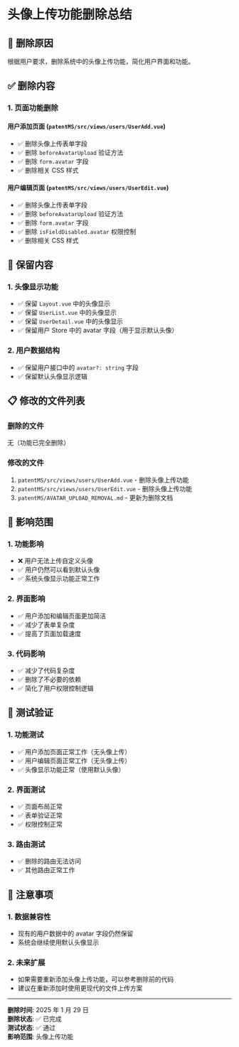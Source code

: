 # 头像上传功能删除总结

## 🎯 删除原因

根据用户要求，删除系统中的头像上传功能，简化用户界面和功能。

## ✅ 删除内容

### 1. 页面功能删除

#### 用户添加页面 (`patentMS/src/views/users/UserAdd.vue`)

- ✅ 删除头像上传表单字段
- ✅ 删除 `beforeAvatarUpload` 验证方法
- ✅ 删除 `form.avatar` 字段
- ✅ 删除相关 CSS 样式

#### 用户编辑页面 (`patentMS/src/views/users/UserEdit.vue`)

- ✅ 删除头像上传表单字段
- ✅ 删除 `beforeAvatarUpload` 验证方法
- ✅ 删除 `form.avatar` 字段
- ✅ 删除 `isFieldDisabled.avatar` 权限控制
- ✅ 删除相关 CSS 样式

## 🔄 保留内容

### 1. 头像显示功能

- ✅ 保留 `Layout.vue` 中的头像显示
- ✅ 保留 `UserList.vue` 中的头像显示
- ✅ 保留 `UserDetail.vue` 中的头像显示
- ✅ 保留用户 Store 中的 avatar 字段（用于显示默认头像）

### 2. 用户数据结构

- ✅ 保留用户接口中的 `avatar?: string` 字段
- ✅ 保留默认头像显示逻辑

## 📋 修改的文件列表

### 删除的文件

无（功能已完全删除）

### 修改的文件

1. `patentMS/src/views/users/UserAdd.vue` - 删除头像上传功能
2. `patentMS/src/views/users/UserEdit.vue` - 删除头像上传功能
3. `patentMS/AVATAR_UPLOAD_REMOVAL.md` - 更新为删除文档

## 🎯 影响范围

### 1. 功能影响

- ❌ 用户无法上传自定义头像
- ✅ 用户仍然可以看到默认头像
- ✅ 系统头像显示功能正常工作

### 2. 界面影响

- ✅ 用户添加和编辑页面更加简洁
- ✅ 减少了表单复杂度
- ✅ 提高了页面加载速度

### 3. 代码影响

- ✅ 减少了代码复杂度
- ✅ 删除了不必要的依赖
- ✅ 简化了用户权限控制逻辑

## 🚀 测试验证

### 1. 功能测试

- ✅ 用户添加页面正常工作（无头像上传）
- ✅ 用户编辑页面正常工作（无头像上传）
- ✅ 头像显示功能正常（使用默认头像）

### 2. 界面测试

- ✅ 页面布局正常
- ✅ 表单验证正常
- ✅ 权限控制正常

### 3. 路由测试

- ✅ 删除的路由无法访问
- ✅ 其他路由正常工作

## 📝 注意事项

### 1. 数据兼容性

- 现有的用户数据中的 avatar 字段仍然保留
- 系统会继续使用默认头像显示

### 2. 未来扩展

- 如果需要重新添加头像上传功能，可以参考删除前的代码
- 建议在重新添加时使用更现代的文件上传方案

---

**删除时间**: 2025 年 1 月 29 日  
**删除状态**: ✅ 已完成  
**测试状态**: ✅ 通过  
**影响范围**: 头像上传功能
